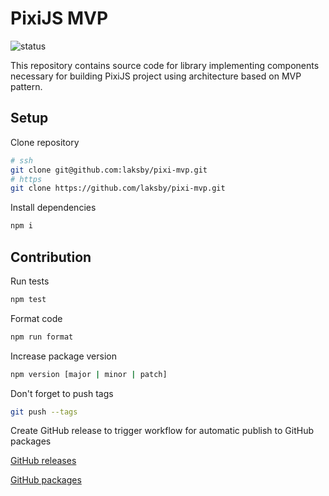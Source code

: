 # PixiJS MVP

![status](https://github.com/laksby/pixi-mvp/actions/workflows/package.yml/badge.svg)

This repository contains source code for library implementing components necessary for building PixiJS project using architecture based on MVP pattern.

## Setup

Clone repository

```bash
# ssh
git clone git@github.com:laksby/pixi-mvp.git
# https
git clone https://github.com/laksby/pixi-mvp.git
```

Install dependencies

```bash
npm i
```

## Contribution

Run tests

```bash
npm test
```

Format code

```bash
npm run format
```

Increase package version

```bash
npm version [major | minor | patch]
```

Don't forget to push tags

```bash
git push --tags
```

Create GitHub release to trigger workflow for automatic publish to GitHub packages

[GitHub releases](https://docs.github.com/en/repositories/releasing-projects-on-github/managing-releases-in-a-repository)

[GitHub packages](https://docs.github.com/en/packages/learn-github-packages/introduction-to-github-packages)
